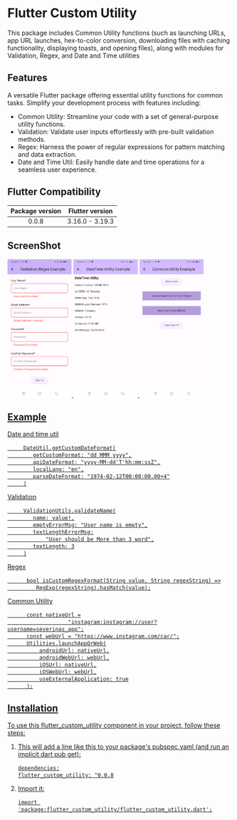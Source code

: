 # Flutter Custom Utility

This package includes Common Utility functions (such as launching URLs, app URL launches, hex-to-color conversion, 
downloading files with caching functionality, displaying toasts, and opening files), along with modules for Validation, Regex, and Date and Time utilities

## Features

A versatile Flutter package offering essential utility functions for common tasks. Simplify your development process with features including:
- Common Utility: Streamline your code with a set of general-purpose utility functions.
- Validation: Validate user inputs effortlessly with pre-built validation methods.
- Regex: Harness the power of regular expressions for pattern matching and data extraction.
- Date and Time Util: Easily handle date and time operations for a seamless user experience.

## Flutter Compatibility 

| **Package version** | **Flutter version** |
|:-------------------:|:-------------------:|
|        0.0.8        |   3.16.0 - 3.19.3   |

## ScreenShot

<a href="https://raw.githubusercontent.com/Jarvis-Technolabs/flutter_custom_utility/assets/1.png"><img src="https://raw.githubusercontent.com/Jarvis-Technolabs/flutter_custom_utility/assets/1.png" alt=" ScreenShot 1" height="310"/>
<a href="https://raw.githubusercontent.com/Jarvis-Technolabs/flutter_custom_utility/assets/2.png"><img src="https://raw.githubusercontent.com/Jarvis-Technolabs/flutter_custom_utility/assets/2.png" alt=" ScreenShot 2" height="310"/>
<a href="https://raw.githubusercontent.com/Jarvis-Technolabs/flutter_custom_utility/assets/3.png"><img src="https://raw.githubusercontent.com/Jarvis-Technolabs/flutter_custom_utility/assets/3.png" alt=" ScreenShot 3" height="310"/>

## Example
Date and time util
```
     DateUtil.getCustomDateFormat(
        getCustomFormat: "dd MMM yyyy",
        apiDateFormat: "yyyy-MM-dd'T'hh:mm:ssZ",
        localLang: "en",
        parseDateFormat: "1974-02-12T00:00:00.00+4"
     )
```
Validation
```
     ValidationUtils.validateName(
        name: value!,
        emptyErrorMsg: "User name is empty",
        textLengthErrorMsg:
            "User should be More than 3 word",
        textLength: 3
     )
```

Regex
```
      bool isCustomRegexFormat(String value, String regexString) =>
         RegExp(regexString).hasMatch(value);
```

Common Utility
```
      const nativeUrl =
                   "instagram:instagram://user?username=severinas_app";
      const webUrl = "https://www.instagram.com/car/";
      Utilities.launchAppOrWeb(
          androidUrl: nativeUrl,
          androidWebUrl: webUrl,
          iOSUrl: nativeUrl,
          iOSWebUrl: webUrl,
          useExternalApplication: true
      );
```


## Installation

To use this flutter_custom_utility component in your project, follow these steps:

1. This will add a line like this to your package's pubspec.yaml (and run an implicit dart pub get):

    ```
   dependencies:
    flutter_custom_utility: ^0.0.8
    ```

2. Import it:

    ```
    import 'package:flutter_custom_utility/flutter_custom_utility.dart';
    ```
